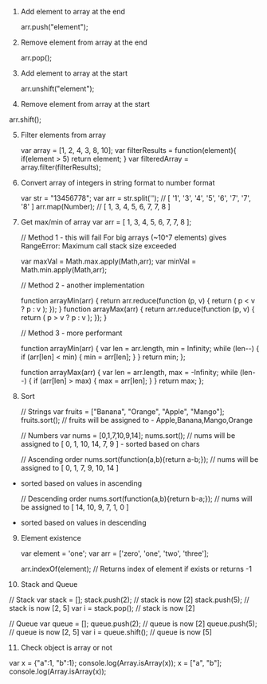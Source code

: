 1. Add element to array at the end
   
   arr.push("element");
   
2. Remove element from array at the end

   arr.pop();
   
3. Add element to array at the start

   arr.unshift("element");
   
4. Remove element from array at the start

  arr.shift();
  
5. Filter elements from array

   var array = [1, 2, 4, 3, 8, 10];
   var filterResults =  function(element){
      if(element > 5)
        return element;
   }
   var filteredArray = array.filter(filterResults);   
   
6. Convert array of integers in string format to number format

   var str = "13456778";
   var arr =  str.split(''); // [ '1', '3', '4', '5', '6', '7', '7', '8' ]
   arr.map(Number); // [ 1, 3, 4, 5, 6, 7, 7, 8 ]    
   
   
7. Get max/min of array
   var arr = [ 1, 3, 4, 5, 6, 7, 7, 8 ];
   
   // Method 1 - this will fail For big arrays (~10^7 elements) gives RangeError: Maximum call stack size exceeded
    
   var maxVal = Math.max.apply(Math,arr);
   var minVal = Math.min.apply(Math,arr);
   
   // Method 2 - another implementation
   
   function arrayMin(arr) {
     return arr.reduce(function (p, v) {
       return ( p < v ? p : v );
     });
   }
   function arrayMax(arr) {
     return arr.reduce(function (p, v) {
       return ( p > v ? p : v );
     });
   }
   
   // Method 3 - more performant
   
   function arrayMin(arr) {
     var len = arr.length, min = Infinity;
     while (len--) {
       if (arr[len] < min) {
         min = arr[len];
       }
     }
     return min;
   };

   function arrayMax(arr) {
     var len = arr.length, max = -Infinity;
     while (len--) {
       if (arr[len] > max) {
         max = arr[len];
       }
     }
     return max;
   };
   
8. Sort
   
   // Strings
   var fruits = ["Banana", "Orange", "Apple", "Mango"];
   fruits.sort(); // fruits will be assigned to  - Apple,Banana,Mango,Orange
   
   // Numbers
   var nums = [0,1,7,10,9,14];
   nums.sort(); // nums will be assigned to [ 0, 1, 10, 14, 7, 9 ] - sorted based on chars
   
   // Ascending order
   nums.sort(function(a,b){return a-b;}); // nums will be assigned to [ 0, 1, 7, 9, 10, 14 ]
 - sorted based on values in ascending
 
   // Descending order
   nums.sort(function(a,b){return b-a;}); // nums will be assigned to [ 14, 10, 9, 7, 1, 0 ]
 - sorted based on values in descending
 
9. Element existence

   var element = 'one';
   var arr = ['zero', 'one', 'two', 'three'];
   
   arr.indexOf(element); // Returns index of element if exists or returns -1
   
   
10. Stack and Queue

   // Stack
   var stack = [];
   stack.push(2);       // stack is now [2]
   stack.push(5);       // stack is now [2, 5]
   var i = stack.pop(); // stack is now [2]
   
   // Queue
   var queue = [];
   queue.push(2);       // queue is now [2]
   queue.push(5);       // queue is now [2, 5]
   var i = queue.shift(); // queue is now [5]

11. Check object is array or not

  var x = {"a":1, "b":1};
  console.log(Array.isArray(x));
  x = ["a", "b"];
  console.log(Array.isArray(x));